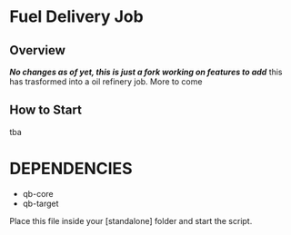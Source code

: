 # Fuel Delivery Job

## Overview
***No changes as of yet, this is just a fork working on features to add***
this has trasformed into a oil refinery job. More to come

## How to Start
tba


# DEPENDENCIES

- qb-core
- qb-target

Place this file inside your [standalone] folder and start the script. 


